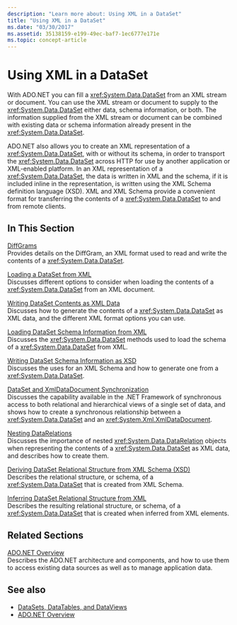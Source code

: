 ```yaml
---
description: "Learn more about: Using XML in a DataSet"
title: "Using XML in a DataSet"
ms.date: "03/30/2017"
ms.assetid: 35138159-e199-49ec-baf7-1ec6777e171e
ms.topic: concept-article
---
```

# Using XML in a DataSet

With ADO.NET you can fill a <xref:System.Data.DataSet> from an XML stream or document. You can use the XML stream or document to supply to the <xref:System.Data.DataSet> either data, schema information, or both. The information supplied from the XML stream or document can be combined with existing data or schema information already present in the <xref:System.Data.DataSet>.  
  
 ADO.NET also allows you to create an XML representation of a <xref:System.Data.DataSet>, with or without its schema, in order to transport the <xref:System.Data.DataSet> across HTTP for use by another application or XML-enabled platform. In an XML representation of a <xref:System.Data.DataSet>, the data is written in XML and the schema, if it is included inline in the representation, is written using the XML Schema definition language (XSD). XML and XML Schema provide a convenient format for transferring the contents of a <xref:System.Data.DataSet> to and from remote clients.  
  
## In This Section  

 [DiffGrams](diffgrams.md)  
 Provides details on the DiffGram, an XML format used to read and write the contents of a <xref:System.Data.DataSet>.  
  
 [Loading a DataSet from XML](loading-a-dataset-from-xml.md)  
 Discusses different options to consider when loading the contents of a <xref:System.Data.DataSet> from an XML document.  
  
 [Writing DataSet Contents as XML Data](writing-dataset-contents-as-xml-data.md)  
 Discusses how to generate the contents of a <xref:System.Data.DataSet> as XML data, and the different XML format options you can use.  
  
 [Loading DataSet Schema Information from XML](loading-dataset-schema-information-from-xml.md)  
 Discusses the <xref:System.Data.DataSet> methods used to load the schema of a <xref:System.Data.DataSet> from XML.  
  
 [Writing DataSet Schema Information as XSD](writing-dataset-schema-information-as-xsd.md)  
 Discusses the uses for an XML Schema and how to generate one from a <xref:System.Data.DataSet>.  
  
 [DataSet and XmlDataDocument Synchronization](dataset-and-xmldatadocument-synchronization.md)  
 Discusses the capability available in the .NET Framework of synchronous access to both relational and hierarchical views of a single set of data, and shows how to create a synchronous relationship between a <xref:System.Data.DataSet> and an <xref:System.Xml.XmlDataDocument>.  
  
 [Nesting DataRelations](nesting-datarelations.md)  
 Discusses the importance of nested <xref:System.Data.DataRelation> objects when representing the contents of a <xref:System.Data.DataSet> as XML data, and describes how to create them.  
  
 [Deriving DataSet Relational Structure from XML Schema (XSD)](deriving-dataset-relational-structure-from-xml-schema-xsd.md)  
 Describes the relational structure, or schema, of a <xref:System.Data.DataSet> that is created from XML Schema.  
  
 [Inferring DataSet Relational Structure from XML](inferring-dataset-relational-structure-from-xml.md)  
 Describes the resulting relational structure, or schema, of a <xref:System.Data.DataSet> that is created when inferred from XML elements.  
  
## Related Sections  

 [ADO.NET Overview](../ado-net-overview.md)  
 Describes the ADO.NET architecture and components, and how to use them to access existing data sources as well as to manage application data.  
  
## See also

- [DataSets, DataTables, and DataViews](index.md)
- [ADO.NET Overview](../ado-net-overview.md)
